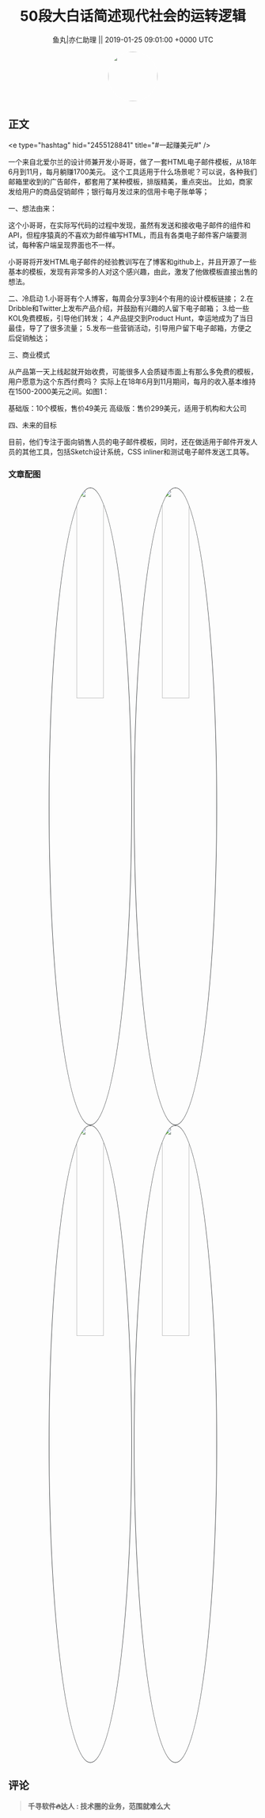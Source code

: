 <h1 align="center">50段大白话简述现代社会的运转逻辑</h1>




<p align="center">
    <a>鱼丸|亦仁助理 || 2019-01-25 09:01:00 &#43;0000 UTC</a>
</p>

<div align="center">
    <img src="https://images.zsxq.com/FtTHJfWYtR2To4jzwGiUQdhHaRRa?e=1590940799&amp;token=kIxbL07-8jAj8w1n4s9zv64FuZZNEATmlU_Vm6zD:AMY_BShrw-7TP6Fmqq7D-Deyytw=" width="100" height="100" style="border:1px solid;border-radius:50%; color:#ffffff"/>
</div>




## 正文

<div>
&lt;e type=&#34;hashtag&#34; hid=&#34;2455128841&#34; title=&#34;#一起赚美元#&#34; /&gt; 

一个来自北爱尔兰的设计师兼开发小哥哥，做了一套HTML电子邮件模板，从18年6月到11月，每月躺赚1700美元。
这个工具适用于什么场景呢？可以说，各种我们邮箱里收到的广告邮件，都套用了某种模板，排版精美，重点突出。
比如，商家发给用户的商品促销邮件；银行每月发过来的信用卡电子账单等；

一、想法由来：

这个小哥哥，在实际写代码的过程中发现，虽然有发送和接收电子邮件的组件和API，但程序猿真的不喜欢为邮件编写HTML，而且有各类电子邮件客户端要测试，每种客户端呈现界面也不一样。

小哥哥将开发HTML电子邮件的经验教训写在了博客和github上，并且开源了一些基本的模板，发现有非常多的人对这个感兴趣，由此，激发了他做模板直接出售的想法。


二、冷启动
1.小哥哥有个人博客，每周会分享3到4个有用的设计模板链接；
2.在Dribble和Twitter上发布产品介绍，并鼓励有兴趣的人留下电子邮箱；
3.给一些KOL免费模板，引导他们转发；
4.产品提交到Product Hunt，幸运地成为了当日最佳，导了了很多流量；
5.发布一些营销活动，引导用户留下电子邮箱，方便之后促销触达；

三、商业模式

从产品第一天上线起就开始收费，可能很多人会质疑市面上有那么多免费的模板，用户愿意为这个东西付费吗？
实际上在18年6月到11月期间，每月的收入基本维持在1500-2000美元之间。如图1：

基础版：10个模板，售价49美元
高级版：售价299美元，适用于机构和大公司


四、未来的目标

目前，他们专注于面向销售人员的电子邮件模板，同时，还在做适用于邮件开发人员的其他工具，包括Sketch设计系统，CSS inliner和测试电子邮件发送工具等。
</div>

### 文章配图

<div class="image" align="center">

<img src="https://images.zsxq.com/FrrgVay4s_Iqz8-14d_yhLLq83yz?imageMogr2/auto-orient/thumbnail/800x/format/jpg/blur/1x0/quality/75&amp;e=1590940799&amp;token=kIxbL07-8jAj8w1n4s9zv64FuZZNEATmlU_Vm6zD:NOXKtyRpWV8yCu-gQZuBD-yKNh4=" width="33%" height="33%" style="border:1px solid;border-radius:50%; color:#3c3f41"/>

<img src="https://images.zsxq.com/FokzlL41-GsEZ1xny3-AB6-onOOc?e=1590940799&amp;token=kIxbL07-8jAj8w1n4s9zv64FuZZNEATmlU_Vm6zD:P4fox85QxKVj8nG5WH_yPIM3w2A=" width="33%" height="33%" style="border:1px solid;border-radius:50%; color:#3c3f41"/>

<img src="https://images.zsxq.com/FkNEztmkfwqqhmlLEtNZigMAU8R7?imageMogr2/auto-orient/thumbnail/800x/format/jpg/blur/1x0/quality/75&amp;e=1590940799&amp;token=kIxbL07-8jAj8w1n4s9zv64FuZZNEATmlU_Vm6zD:IbQtke4KKkQ5SHlFhKLdZtPpN-I=" width="33%" height="33%" style="border:1px solid;border-radius:50%; color:#3c3f41"/>

<img src="https://images.zsxq.com/Fou87F_saZTBpN9XhAgveA5tsL20?imageMogr2/auto-orient/thumbnail/800x/format/jpg/blur/1x0/quality/75&amp;e=1590940799&amp;token=kIxbL07-8jAj8w1n4s9zv64FuZZNEATmlU_Vm6zD:3yJTo0pHtW3pAJKIupNxo8X1swI=" width="33%" height="33%" style="border:1px solid;border-radius:50%; color:#3c3f41"/>

</div>


## 评论

<div align="left">
<div>

<blockquote >
<span> <strong>千寻软件🔥达人 : 技术圈的业务，范围就难么大 </strong></span>
</blockquote>

</div>
</div>